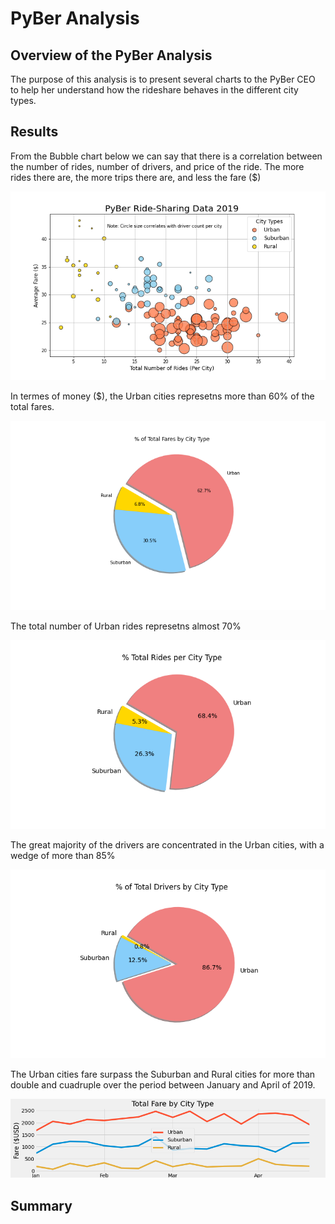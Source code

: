 # PyBer Analysis

## Overview of the PyBer Analysis
The purpose of this analysis is to present several charts to the PyBer CEO to help her understand how the rideshare behaves in the different city types.

## Results

From the Bubble chart below we can say that there is a correlation between the number of rides, number of drivers, and price of the ride. The more rides there are, the more trips there are, and less the fare ($)


<img src="https://github.com/juliomeza/PyBer_Analysis/blob/main/analysis/Fig1.png">

In termes of money ($), the Urban cities represetns more than 60% of the total fares.

<img src="https://github.com/juliomeza/PyBer_Analysis/blob/main/analysis/Fig5.png">

The total number of Urban rides represetns almost 70%

<img src="https://github.com/juliomeza/PyBer_Analysis/blob/main/analysis/Fig6.png">

The great majority of the drivers are concentrated in the Urban cities, with a wedge of more than 85%

<img src="https://github.com/juliomeza/PyBer_Analysis/blob/main/analysis/Fig7.png">

The Urban cities fare surpass the Suburban and Rural cities for more than double and cuadruple over the period between January and April of 2019.

<img src="https://github.com/juliomeza/PyBer_Analysis/blob/main/analysis/PyBer_fare_summary.png">


## Summary
